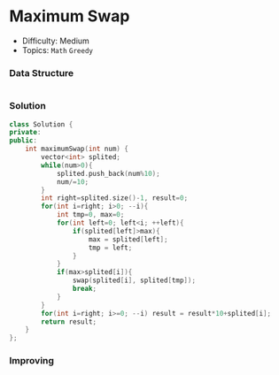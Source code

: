 # Maximum Swap
- Difficulty: Medium
- Topics: `Math` `Greedy`

### Data Structure
``` cpp
```

### Solution
``` cpp
class Solution {
private:
public:
    int maximumSwap(int num) {
        vector<int> splited;
        while(num>0){
            splited.push_back(num%10);
            num/=10;
        }
        int right=splited.size()-1, result=0;
        for(int i=right; i>0; --i){
            int tmp=0, max=0;
            for(int left=0; left<i; ++left){
                if(splited[left]>max){
                    max = splited[left];
                    tmp = left;
                }
            }
            if(max>splited[i]){
                swap(splited[i], splited[tmp]);
                break;
            }
        }
        for(int i=right; i>=0; --i) result = result*10+splited[i];
        return result;
    }
};
```

### Improving
``` cpp
```